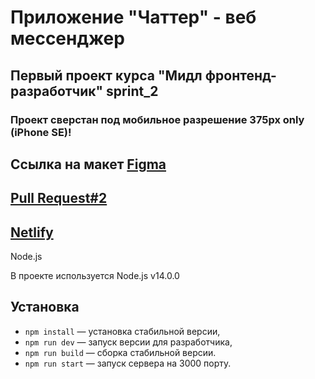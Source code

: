 # Приложение "Чаттер" - веб мессенджер

## Первый проект курса "Мидл фронтенд-разработчик" sprint_2

### Проект сверстан под мобильное разрешение 375px only (iPhone SE)!

## Ссылка на макет [Figma](https://www.figma.com/file/VGIkUnox9EUSnbzjXiUh3b/%D0%9F%D1%80%D0%B0%D0%BA%D1%82%D0%B8%D0%BA%D1%83%D0%BC%2F%D0%A7%D0%B0%D1%82?node-id=0%3A1)

## [Pull Request#2](https://github.com/Mr-LYY/middle.messenger.praktikum.yandex/pull/4)

## [Netlify](https://62215d6072ae3a0007e6f583--jovial-ramanujan-625b84.netlify.app/)

Node.js

В проекте используется Node.js v14.0.0

## Установка

-   `npm install` — установка стабильной версии,
-   `npm run dev` — запуск версии для разработчика,
-   `npm run build` — сборка стабильной версии.
-   `npm run start` — запуск сервера на 3000 порту.

